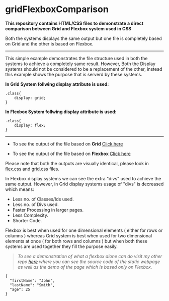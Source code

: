 # gridFlexboxComparison

**This repository contains HTML/CSS files to demonstrate a direct comparison between Grid and Flexbox system used in CSS**

Both the systems displays the same output but one file is completely based on Grid and the other is based on Flexbox.

---

This simple example demonstrates the file structure used in both the systems to achieve a completely same result. However, Both the Display systems should not be considered to be a replacement of the other, instead this example shows the purpose that is serverd by these systems.

**In Grid System follwing display attribute is used:**

```
.class{
    display: grid;
}
```

**In Flexbox System follwing display attribute is used:**

```
.class{
    display: flex;
}
```

---

- To see the output of the file based on **Grid** [Click here](https://enunmuz.github.io/Grid-FlexboxComparison/grid.html)

- To see the output of the file based on **Flexbox** [Click here](https://enunmuz.github.io/Grid-FlexboxComparison/flex.html)

Please note that both the outputs are visually identical, please look in [flex.css](./styles/flex.css) and [grid.css](./styles/grid.css) files.

In Flexbox display systems we can see the extra "divs" used to achieve the same output. However, in Grid display systems usage of "divs" is decreased which means:

- Less no. of Classes/Ids used.
- Less no. of Divs used.
- Faster Processing in larger pages.
- Less Complexity.
- Shorter Code.

Flexbox is best when used for one dimensional elements ( either for rows or columns ) whereas Grid system is best when used for two dimensional elements at once ( for both rows and columns ) but when both these systems are used together they fill the purpose easily.

> _To see a demonstration of what a flexbox alone can do visit my other repo [here](https://github.com/enunmuz/git_page_clone) where you can see the source code of the static webpage as well as the demo of the page which is based only on Flexbox._

```
{
  "firstName": "John",
  "lastName": "Smith",
  "age": 25
}
```
